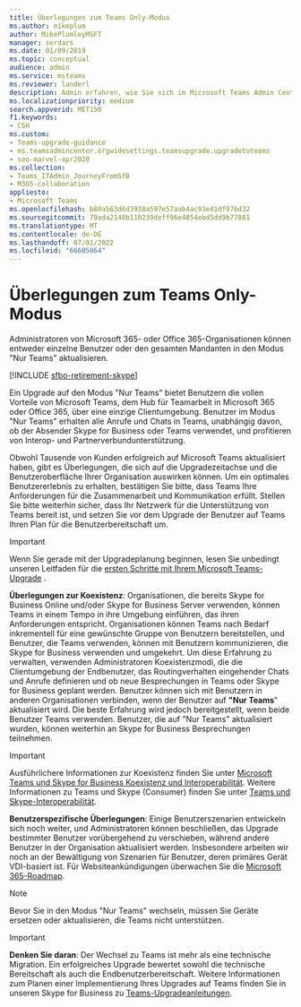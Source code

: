 ```yaml
---
title: Überlegungen zum Teams Only-Modus
ms.author: mikeplum
author: MikePlumleyMSFT
manager: serdars
ms.date: 01/09/2019
ms.topic: conceptual
audience: admin
ms.service: msteams
ms.reviewer: landerl
description: Admin erfahren, wie Sie sich im Microsoft Teams Admin Center auf ein Upgrade auf den Modus "Nur Microsoft Teams" vorbereiten.
ms.localizationpriority: medium
search.appverid: MET150
f1.keywords:
- CSH
ms.custom:
- Teams-upgrade-guidance
- ms.teamsadmincenter.orgwidesettings.teamsupgrade.upgradetoteams
- seo-marvel-apr2020
ms.collection:
- Teams_ITAdmin_JourneyFromSfB
- M365-collaboration
appliesto:
- Microsoft Teams
ms.openlocfilehash: b80a563d6d3938a597e57aab4ac93e41df976d32
ms.sourcegitcommit: 79ada2140b110239deff96e4854ebd5dd9b77881
ms.translationtype: MT
ms.contentlocale: de-DE
ms.lasthandoff: 07/01/2022
ms.locfileid: "66605864"
---
```

# <a name="teams-only-mode-considerations"></a>Überlegungen zum Teams Only-Modus

Administratoren von Microsoft 365- oder Office 365-Organisationen können entweder einzelne Benutzer oder den gesamten Mandanten in den Modus "Nur Teams" aktualisieren.  

[!INCLUDE [sfbo-retirement-skype](../Skype/Hub/includes/sfbo-retirement.md)]

Ein Upgrade auf den Modus "Nur Teams" bietet Benutzern die vollen Vorteile von Microsoft Teams, dem Hub für Teamarbeit in Microsoft 365 oder Office 365, über eine einzige Clientumgebung. Benutzer im Modus "Nur Teams" erhalten alle Anrufe und Chats in Teams, unabhängig davon, ob der Absender Skype for Business oder Teams verwendet, und profitieren von Interop- und Partnerverbundunterstützung.

Obwohl Tausende von Kunden erfolgreich auf Microsoft Teams aktualisiert haben, gibt es Überlegungen, die sich auf die Upgradezeitachse und die Benutzeroberfläche Ihrer Organisation auswirken können. Um ein optimales Benutzererlebnis zu erhalten, bestätigen Sie bitte, dass Teams Ihre Anforderungen für die Zusammenarbeit und Kommunikation erfüllt. Stellen Sie bitte weiterhin sicher, dass Ihr Netzwerk für die Unterstützung von Teams bereit ist, und setzen Sie vor dem Upgrade der Benutzer auf Teams Ihren Plan für die Benutzerbereitschaft um. 

> [!IMPORTANT]
> Wenn Sie gerade mit der Upgradeplanung beginnen, lesen Sie unbedingt unseren Leitfaden für die [ersten Schritte mit Ihrem Microsoft Teams-Upgrade](upgrade-start-here.md) . 

**Überlegungen zur Koexistenz**: Organisationen, die bereits Skype for Business Online und/oder Skype for Business Server verwenden, können Teams in einem Tempo in ihre Umgebung einführen, das ihren Anforderungen entspricht. Organisationen können Teams nach Bedarf inkrementell für eine gewünschte Gruppe von Benutzern bereitstellen, und Benutzer, die Teams verwenden, können mit Benutzern kommunizieren, die Skype for Business verwenden und umgekehrt. Um diese Erfahrung zu verwalten, verwenden Administratoren Koexistenzmodi, die die Clientumgebung der Endbenutzer, das Routingverhalten eingehender Chats und Anrufe definieren und ob neue Besprechungen in Teams oder Skype for Business geplant werden. Benutzer können sich mit Benutzern in anderen Organisationen verbinden, wenn der Benutzer auf **"Nur Teams**" aktualisiert wird. Die beste Erfahrung wird jedoch bereitgestellt, wenn beide Benutzer Teams verwenden. Benutzer, die auf "Nur Teams" aktualisiert wurden, können weiterhin an Skype for Business Besprechungen teilnehmen. 

> [!IMPORTANT]
> Ausführlichere Informationen zur Koexistenz finden Sie unter [Microsoft Teams und Skype for Business Koexistenz und Interoperabilität](teams-and-skypeforbusiness-coexistence-and-interoperability.md). Weitere Informationen zu Teams und Skype (Consumer) finden Sie unter [Teams und Skype-Interoperabilität](teams-skype-interop.md).


**Benutzerspezifische Überlegungen**: Einige Benutzerszenarien entwickeln sich noch weiter, und Administratoren können beschließen, das Upgrade bestimmter Benutzer vorübergehend zu verschieben, während andere Benutzer in der Organisation aktualisiert werden. Insbesondere arbeiten wir noch an der Bewältigung von Szenarien für Benutzer, deren primäres Gerät VDI-basiert ist. Für Websiteankündigungen überwachen Sie die [Microsoft 365-Roadmap](https://www.microsoft.com/microsoft-365/roadmap).

> [!NOTE]
> Bevor Sie in den Modus "Nur Teams" wechseln, müssen Sie Geräte ersetzen oder aktualisieren, die Teams nicht unterstützen. 

> [!IMPORTANT]
> **Denken Sie daran**: Der Wechsel zu Teams ist mehr als eine technische Migration. Ein erfolgreiches Upgrade bewertet sowohl die technische Bereitschaft als auch die Endbenutzerbereitschaft. Weitere Informationen zum Planen einer Implementierung Ihres Upgrades auf Teams finden Sie in unseren Skype for Business zu [Teams-Upgradeanleitungen](upgrade-framework.md).  
